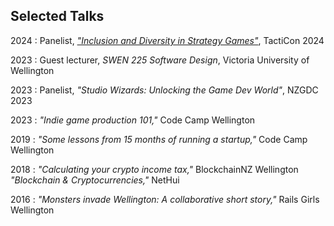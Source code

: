 ## Selected Talks

2024
: Panelist, [_"Inclusion and Diversity in Strategy Games"_](https://www.youtube.com/watch?v=uxchchABHGI),
  TactiCon 2024

2023
: Guest lecturer, _SWEN 225 Software Design_,
  Victoria University of Wellington

2023
: Panelist, _"Studio Wizards:  Unlocking the Game Dev World"_,
  NZGDC 2023

2023
: _"Indie game production 101,"_
  Code Camp Wellington

2019
: _"Some lessons from 15 months of running a startup,"_
  Code Camp Wellington

2018
: _"Calculating your crypto income tax,"_
  BlockchainNZ Wellington
  <br>
  _"Blockchain & Cryptocurrencies,"_
  NetHui

2016
: _"Monsters invade Wellington: A collaborative short story,"_
  Rails Girls Wellington
